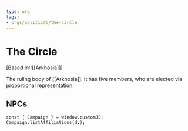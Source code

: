```yaml
---
type: org
tags:
- orgs/political/the-circle
---
```


# The Circle
[Based in::[[Arkhosia]]]

The ruling body of [[Arkhosia]]. It has five members, who are elected via proportional representation.

## NPCs
```dataviewjs
const { Campaign } = window.customJS;
Campaign.listAffiliations(dv);
```